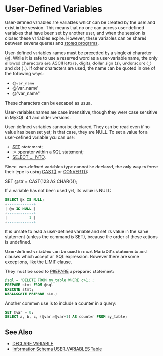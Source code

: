 # User-Defined Variables

User-defined variables are variables which can be created by the user and exist in the session. This means that no one can access user-defined variables that have been set by another user, and when the session is closed these variables expire. However, these variables can be shared between several queries and [stored programs](/kb/en/stored-programs-and-views/).

User-defined variables names must be preceded by a single <em>at</em> character (`@`). While it is safe to use a reserved word as a user-variable name, the only allowed characters are ASCII letters, digits, dollar sign (`$`), underscore (`_`) and dot (`.`). If other characters are used, the name can be quoted in one of the following ways:

- @`var_name`
- @'var_name'
- @"var_name"

These characters can be escaped as usual.

User-variables names are case insensitive, though they were case sensitive in MySQL 4.1 and older versions.

User-defined variables cannot be declared. They can be read even if no value has been set yet; in that case, they are NULL. To set a value for a user-defined variable you can use:

- [SET](/sql-statements-structure/sql-statements/administrative-sql-statements/set-commands/set/) statement;
- [:=](/kb/en/assignment-operator/) operator within a SQL statement;
- [SELECT ... INTO](/kb/en/select-into/).

Since user-defined variables type cannot be declared, the only way to force their type is using [CAST()](/built-in-functions/string-functions/cast/) or [CONVERT()](/built-in-functions/string-functions/convert/):

SET @str = CAST(123 AS CHAR(5));

If a variable has not been used yet, its value is NULL:

```sql
SELECT @x IS NULL;
+------------+
| @x IS NULL |
+------------+
|          1 |
+------------+
```

It is unsafe to read a user-defined variable and set its value in the same statement (unless the command is SET), because the order of these actions is undefined.

User-defined variables can be used in most MariaDB's statements and clauses which accept an SQL expression. However there are some exceptions, like the [LIMIT](/kb/en/select/#limit) clause.

They must be used to [PREPARE](/sql-statements-structure/sql-statements/prepared-statements/prepare-statement/) a prepared statement:

```sql
@sql = 'DELETE FROM my_table WHERE c>1;';
PREPARE stmt FROM @sql;
EXECUTE stmt;
DEALLOCATE PREPARE stmt;
```

Another common use is to include a counter in a query:

```sql
SET @var = 0;
SELECT a, b, c, (@var:=@var+1) AS counter FROM my_table;
```

## See Also

- [DECLARE VARIABLE](/programming-customizing-mariadb/programmatic-compound-statements/declare-variable/)
- [Information Schema USER_VARIABLES Table](/kb/en/information-schema-user_variables-table/)